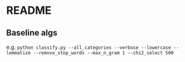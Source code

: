 # README

## Baseline algs
e.g. `python classify.py --all_categories --verbose --lowercase --lemmatize --remove_stop_words --max_n_gram 1 --chi2_select 500`
